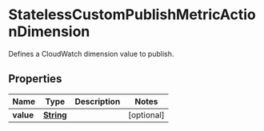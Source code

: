 

# StatelessCustomPublishMetricActionDimension

Defines a CloudWatch dimension value to publish.

## Properties

| Name | Type | Description | Notes |
|------------ | ------------- | ------------- | -------------|
|**value** | [**String**](String.md) |  |  [optional] |




